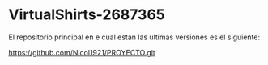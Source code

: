 # VirtualShirts-2687365

El repositorio principal en e cual estan las ultimas versiones es el siguiente:

https://github.com/Nicol1921/PROYECTO.git

